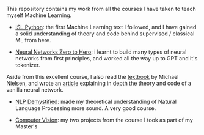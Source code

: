 This repository contains my work from all the courses I have taken to teach myself Machine Learning.

- [ISL Python](https://github.com/sri-ram-swaminathan/Machine-Learning/tree/main/ISL%20Python): the first Machine Learning text I followed, and I have gained a solid understanding of theory and code behind supervised / classical ML from here. 

- [Neural Networks Zero to Hero](https://github.com/sri-ram-swaminathan/Machine-Learning/tree/main/Neural%20Networks%20Zero%20to%20Hero): i learnt to build many types of neural networks from first principles, and worked all the way up to GPT and it's tokenizer. 

Aside from this excellent course, I also read the [textbook](http://neuralnetworksanddeeplearning.com/) by Michael Nielsen, and wrote an [article](https://sriramswaminathan.com/technical/neuralnetworks/) explaining in depth the theory and code of a vanilla neural network. 

- [NLP Demystified](): made my theoretical understanding of Natural Language Processing more sound. A very good course.  

- [Computer Vision](): my two projects from the course I took as part of my Master's 
